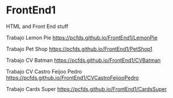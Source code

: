 # FrontEnd1

HTML and Front End stuff 


Trabajo Lemon Pie https://pcfds.github.io/FrontEnd1/LemonPie

Trabajo Pet Shop https://pcfds.github.io/FrontEnd1/PetShop1


Trabajo CV Batman https://pcfds.github.io/FrontEnd1/CVBatman

Trabajo CV Castro Feijoo Pedro https://pcfds.github.io/FrontEnd1/CVCastroFeijooPedro

Trabajo Cards Super https://pcfds.github.io/FrontEnd1/CardsSuper
